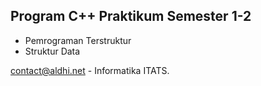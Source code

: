 ## Program C++ Praktikum Semester 1-2

- Pemrograman Terstruktur
- Struktur Data

contact@aldhi.net - Informatika ITATS.
